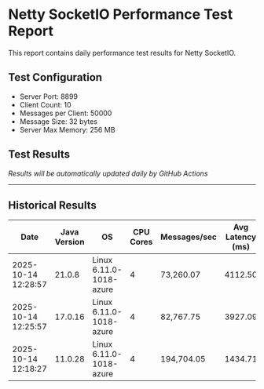 # Netty SocketIO Performance Test Report

This report contains daily performance test results for Netty SocketIO.

## Test Configuration
- Server Port: 8899
- Client Count: 10
- Messages per Client: 50000
- Message Size: 32 bytes
- Server Max Memory: 256 MB

## Test Results

*Results will be automatically updated daily by GitHub Actions*

---

## Historical Results

| Date | Java Version | OS | CPU Cores | Messages/sec | Avg Latency (ms) | P99 Latency (ms) | Error Rate (%) | Max Heap (MB) | JVM Args | Git Branch | Version | Test Duration (ms) |
|------|-------------|----|-----------|--------------|------------------|------------------|----------------|---------------|-----------|------------|---------|-------------------|
| 2025-10-14 12:28:57 | 21.0.8 | Linux 6.11.0-1018-azure | 4 | 73,260.07 | 4112.50 | 6239 | 0.0000 | 256 | -Xms256m -Xmx256m -XX:+UseZGC -XX:+AlwaysPreTouch | master | 2.0.14-SNAPSHOT | 6825 |
| 2025-10-14 12:25:57 | 17.0.16 | Linux 6.11.0-1018-azure | 4 | 82,767.75 | 3927.09 | 5535 | 0.0000 | 256 | -Xms256m -Xmx256m -XX:+UseZGC -XX:+AlwaysPreTouch | master | 2.0.14-SNAPSHOT | 6041 |
| 2025-10-14 12:18:27 | 11.0.28 | Linux 6.11.0-1018-azure | 4 | 194,704.05 | 1434.71 | 2079 | 0.0000 | 256 | -Xms256m -Xmx256m -XX:+UseG1GC -XX:+AlwaysPreTouch | master | 2.0.14-SNAPSHOT | 2568 |
